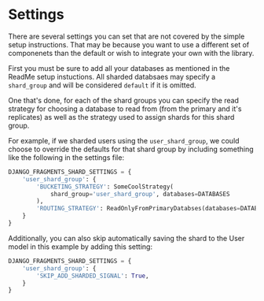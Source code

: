 # Settings

There are several settings you can set that are not covered by the simple setup instructions. That may be because you want to use a different set of componenets than the default or wish to integrate your own with the library.

First you must be sure to add all your databases as mentioned in the ReadMe setup instuctions. All sharded databsaes may specify a `shard_group` and will be considered `default` if it is omitted.

One that's done, for each of the shard groups you can specify the read strategy for choosing a database to read from (from the primary and it's replicates) as well as the strategy used to assign shards for this shard group.

For example, if we sharded users using the `user_shard_group`, we could choose to override the defaults for that shard group by including something like the following in the settings file:

```python
DJANGO_FRAGMENTS_SHARD_SETTINGS = {
    'user_shard_group': {
        'BUCKETING_STRATEGY': SomeCoolStrategy(
            shard_group='user_shard_group', databases=DATABASES
        ),
        'ROUTING_STRATEGY': ReadOnlyFromPrimaryDatabses(databases=DATABASES),
    }
}
```

Additionally, you can also skip automatically saving the shard to the User model in this example by adding this setting:

```python
DJANGO_FRAGMENTS_SHARD_SETTINGS = {
    'user_shard_group': {
        'SKIP_ADD_SHARDED_SIGNAL': True,
    }
}
```
